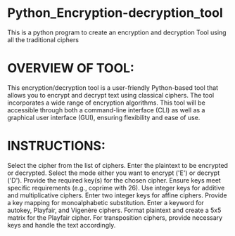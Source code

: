 # Python_Encryption-decryption_tool
This is a python program to create an encryption and decryption Tool using all the traditional ciphers
# OVERVIEW OF TOOL:
This encryption/decryption tool is a user-friendly Python-based tool that allows you to encrypt and decrypt text using classical ciphers. The tool incorporates a wide range of encryption algorithms. This tool will be accessible through both a command-line interface (CLI) as well as a graphical user interface (GUI), ensuring flexibility and ease of use.
# INSTRUCTIONS:
Select the cipher from the list of ciphers.
Enter the plaintext to be encrypted or decrypted.
Select the mode either you want to encrypt ('E') or decrypt ('D').
Provide the required key(s) for the chosen cipher.
Ensure keys meet specific requirements (e.g., coprime with 26).
Use integer keys for additive and multiplicative ciphers.
Enter two integer keys for affine ciphers.
Provide a key mapping for monoalphabetic substitution.
Enter a keyword for autokey, Playfair, and Vigenère ciphers.
Format plaintext and create a 5x5 matrix for the Playfair cipher.
For transposition ciphers, provide necessary keys and handle the text accordingly.
